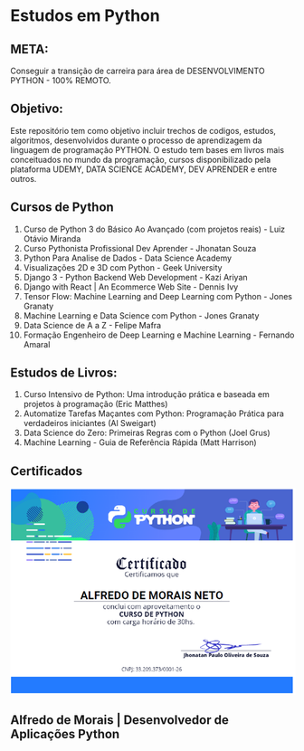 # Estudos em Python

## META:
Conseguir a transição de carreira para área de DESENVOLVIMENTO PYTHON - 100% REMOTO. 

## Objetivo: 
Este repositório tem como objetivo incluir trechos de codigos, estudos, algoritmos, desenvolvidos durante o processo de aprendizagem da linguagem de programação PYTHON. O estudo tem bases em livros mais conceituados no mundo da programação, cursos disponibilizado pela plataforma UDEMY, DATA SCIENCE ACADEMY, DEV APRENDER e entre outros. 

## Cursos de Python
1. Curso de Python 3 do Básico Ao Avançado (com projetos reais) - Luiz Otávio Miranda
2. Curso Pythonista Profissional Dev Aprender - Jhonatan Souza
3. Python Para Analise de Dados - Data Science Academy
4. Visualizações 2D e 3D com Python - Geek University
5. Django 3 - Python Backend Web Development - Kazi Ariyan
6. Django with React | An Ecommerce Web Site - Dennis Ivy
7. Tensor Flow: Machine Learning and Deep Learning com Python - Jones Granaty
8. Machine Learning e Data Science com Python - Jones Granaty
9. Data Science de A a Z - Felipe Mafra
10. Formação Engenheiro de Deep Learning e Machine Learning - Fernando Amaral

## Estudos de Livros:
1. Curso Intensivo de Python: Uma introdução prática e baseada em projetos à programação (Eric Matthes) 
2. Automatize Tarefas Maçantes com Python: Programação Prática para verdadeiros iniciantes (Al Sweigart) 
3. Data Science do Zero: Primeiras Regras com o Python (Joel Grus) 
4. Machine Learning - Guia de Referência Rápida (Matt Harrison)

## Certificados

![Text Alt](outros_arquivos/certficado_dev_aprender.png)


## Alfredo de Morais | Desenvolvedor de Aplicações Python
